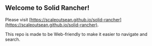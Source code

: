 ## Welcome to Solid Rancher!

Please visit [https://scaleoutsean.github.io/solid-rancher](https://scaleoutsean.github.io/solid-rancher).

This repo is made to be Web-friendly to make it easier to navigate and search.
